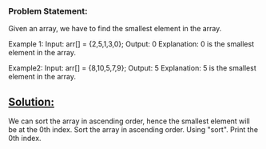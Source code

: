 ### Problem Statement: 
Given an array, we have to find the smallest element in the array.

Example 1:
Input: arr[] = {2,5,1,3,0};
Output: 0
Explanation: 0 is the smallest element in the array. 

Example2: 
Input: arr[] = {8,10,5,7,9};
Output: 5
Explanation: 5 is the smallest element in the array.

## [Solution:](Main.java)

We can sort the array in ascending order, hence the smallest element will be at the 0th index. 
Sort the array in ascending order. Using "sort".
Print the 0th index.
